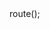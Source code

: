 <?php
error_reporting(E_ALL);
ini_set('display_errors', 1);

require_once 'controllers/Autoload.php';

$router = new Router();
$router->route();
